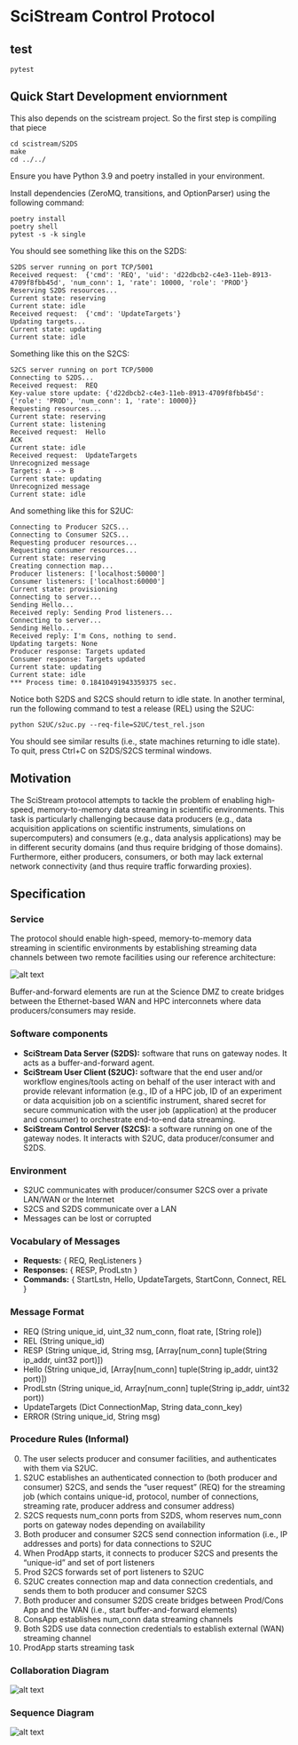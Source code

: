 # SciStream Control Protocol

## test

~~~
pytest
~~~


## Quick Start Development enviornment
This also depends on the scistream project. So the first step is compiling that piece

~~~
cd scistream/S2DS
make
cd ../../
~~~


Ensure you have Python 3.9 and poetry installed in your environment.

Install dependencies (ZeroMQ, transitions, and OptionParser) using the following command:
~~~
poetry install
poetry shell
pytest -s -k single
~~~~
You should see something like this on the S2DS:
~~~
S2DS server running on port TCP/5001
Received request:  {'cmd': 'REQ', 'uid': 'd22dbcb2-c4e3-11eb-8913-4709f8fbb45d', 'num_conn': 1, 'rate': 10000, 'role': 'PROD'}
Reserving S2DS resources...
Current state: reserving
Current state: idle
Received request:  {'cmd': 'UpdateTargets'}
Updating targets...
Current state: updating
Current state: idle
~~~

Something like this on the S2CS:
~~~
S2CS server running on port TCP/5000
Connecting to S2DS...
Received request:  REQ
Key-value store update: {'d22dbcb2-c4e3-11eb-8913-4709f8fbb45d': {'role': 'PROD', 'num_conn': 1, 'rate': 10000}}
Requesting resources...
Current state: reserving
Current state: listening
Received request:  Hello
ACK
Current state: idle
Received request:  UpdateTargets
Unrecognized message
Targets: A --> B
Current state: updating
Unrecognized message
Current state: idle
~~~

And something like this for S2UC:
~~~
Connecting to Producer S2CS...
Connecting to Consumer S2CS...
Requesting producer resources...
Requesting consumer resources...
Current state: reserving
Creating connection map...
Producer listeners: ['localhost:50000']
Consumer listeners: ['localhost:60000']
Current state: provisioning
Connecting to server...
Sending Hello...
Received reply: Sending Prod listeners...
Connecting to server...
Sending Hello...
Received reply: I'm Cons, nothing to send.
Updating targets: None
Producer response: Targets updated
Consumer response: Targets updated
Current state: updating
Current state: idle
*** Process time: 0.18410491943359375 sec.
~~~

Notice both S2DS and S2CS should return to idle state.
In another terminal, run the following command to test a release (REL) using the S2UC:
~~~
python S2UC/s2uc.py --req-file=S2UC/test_rel.json
~~~

You should see similar results (i.e., state machines returning to idle state).
To quit, press Ctrl+C on S2DS/S2CS terminal windows.

## Motivation
The SciStream protocol attempts to tackle the problem of enabling high-speed,
memory-to-memory data streaming in scientific environments.
This task is particularly challenging because data producers
(e.g., data acquisition applications on scientific instruments, simulations on supercomputers)
and consumers (e.g., data analysis applications) may be in different security domains
(and thus require bridging of those domains).
Furthermore, either producers, consumers, or both may lack external network connectivity (and thus require traffic forwarding proxies).

## Specification

### Service
The protocol should enable high-speed, memory-to-memory data streaming in scientific environments
by establishing streaming data channels between two remote facilities using our reference architecture:

![alt text](figures/simple-arch.png "SciStream architecture")

Buffer-and-forward elements are run at the Science DMZ to create bridges between the Ethernet-based WAN and HPC interconnets where data producers/consumers may reside.

### Software components
* **SciStream Data Server (S2DS):** software that runs on gateway nodes. It acts as a buffer-and-forward agent.
* **SciStream User Client (S2UC):** software that the end user and/or workflow engines/tools acting on behalf of the user interact with and provide relevant information (e.g., ID of a HPC job, ID of an experiment or data acquisition job on a scientific instrument, shared secret for secure communication with the user job (application) at the producer and consumer) to orchestrate end-to-end data streaming.
* **SciStream Control Server (S2CS):** a software running on one of the gateway nodes. It interacts with S2UC, data producer/consumer and S2DS.

### Environment
* S2UC communicates with producer/consumer S2CS over a private LAN/WAN or the Internet
* S2CS and S2DS communicate over a LAN
* Messages can be lost or corrupted

### Vocabulary of Messages
* **Requests:** { REQ, ReqListeners }
* **Responses:** { RESP, ProdLstn }
* **Commands:** { StartLstn, Hello, UpdateTargets, StartConn, Connect, REL }

### Message Format
* REQ (String unique_id, uint_32 num_conn, float rate, [String role])
* REL (String unique_id)
* RESP (String unique_id, String msg, [Array[num_conn] tuple(String ip_addr, uint32 port)])
* Hello (String unique_id, [Array[num_conn] tuple(String ip_addr, uint32 port)])
* ProdLstn (String unique_id, Array[num_conn] tuple(String ip_addr, uint32 port))
* UpdateTargets (Dict ConnectionMap, String data_conn_key)
* ERROR (String unique_id, String msg)

### Procedure Rules (Informal)
0. The user selects producer and consumer facilities, and authenticates with them via S2UC.
1. S2UC establishes an authenticated connection to (both producer and consumer) S2CS, and sends the “user request” (REQ) for the streaming job (which contains unique-id, protocol, number of connections, streaming rate, producer address and consumer address)
2. S2CS requests num_conn ports from S2DS, whom reserves num_conn ports on gateway nodes depending on availability
3. Both producer and consumer S2CS send connection information (i.e., IP addresses and ports) for data connections to S2UC
4. When ProdApp starts, it connects to producer S2CS and presents the “unique-id” and set of port listeners
5. Prod S2CS forwards set of port listeners to S2UC
6. S2UC creates connection map and data connection credentials, and sends them to both producer and consumer S2CS
7. Both producer and consumer S2DS create bridges between Prod/Cons App and the WAN (i.e., start buffer-and-forward elements)
8. ConsApp establishes num_conn data streaming channels
9. Both S2DS use data connection credentials to establish external (WAN) streaming channel
10. ProdApp starts streaming task

### Collaboration Diagram

![alt text](figures/collaboration-diagram.png "SciStream collaboration diagram")

### Sequence Diagram

![alt text](figures/scistream-protocol-simple.png "SciStream sequence diagram")

